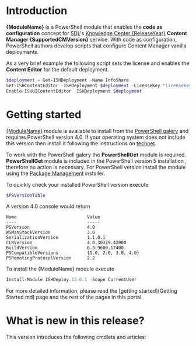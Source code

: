 # Introduction

**{ModuleName}** is a PowerShell module that enables the **code as configuration** concept for [SDL](https://sdl.com/)'s [Knowledge Center {ReleaseYear}](http://www.sdl.com/xml/) **Content Manager {SupportedCMVersion}** service. 
With code as configuration, PowerShell authors develop scripts that configure Content Manager vanilla deployments. 

As a very brief example the following script sets the license and enables the **Content Editor** for the default deployment.

```powershell
$deployment = Get-ISHDeployment -Name InfoShare
Set-ISHContentEditor -ISHDeployment $deployment -LicenseKey "licensekey" -Domain "ish.example.com"
Enable-ISHUIContentEditor -ISHDeployment $deployment
```

# Getting started
[{ModuleName}](https://www.powershellgallery.com/packages/{ModuleName}/) module is available to install from the [PowerShell galery](https://www.powershellgallery.com/) and requires PowerShell version 4.0. 
If your operating system does not include this version then install it following the instructions on [technet](http://social.technet.microsoft.com/wiki/contents/articles/21016.how-to-install-windows-powershell-4-0.aspx).

To work with the PowerShell galery the **PowerShellGet** module is required. **PowerShellGet** module is included in the PowerShell version 5 installation , therefore no action is necessary.
For PowerShell version install the module using the [Package Management](https://www.microsoft.com/en-us/download/details.aspx?id=51451) installer. 

To quickly check your installed PowerShell version execute
```powershell
$PSVersionTable
```

A version 4.0 console would return 
```
Name                           Value                                                                                   
----                           -----                                                                                   
PSVersion                      4.0                                                                                     
WSManStackVersion              3.0                                                                                     
SerializationVersion           1.1.0.1                                                                                 
CLRVersion                     4.0.30319.42000                                                                         
BuildVersion                   6.3.9600.17400                                                                          
PSCompatibleVersions           {1.0, 2.0, 3.0, 4.0}                                                                    
PSRemotingProtocolVersion      2.2                                                                                     
```

To install the {ModuleName} module execute
```powershell
Install-Module ISHDeploy.12.0.1 -Scope CurrentUser
```

For more detailed information, please read the [getting started](Getting Started.md) page and the rest of the pages in this portal.

# What is new in this release?

This version introduces the following cmdlets and articles:

